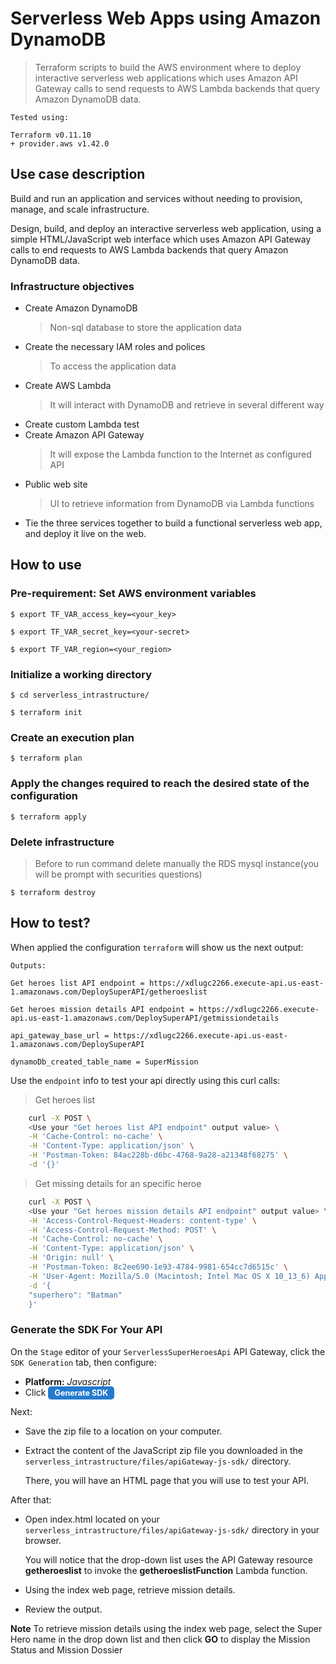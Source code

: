 # Serverless Web Apps using Amazon DynamoDB

> Terraform scripts to build the AWS environment where to deploy interactive serverless web applications which uses Amazon API Gateway calls to send requests to AWS Lambda backends that query Amazon DynamoDB data.

```
Tested using:

Terraform v0.11.10
+ provider.aws v1.42.0
```

## Use case description
Build and run an application and services without needing to provision, manage, and scale infrastructure.

Design, build, and deploy an interactive serverless web application, using a simple HTML/JavaScript web interface which uses Amazon API Gateway calls to end requests to AWS Lambda backends that query Amazon DynamoDB data.

### Infrastructure objectives

- Create Amazon DynamoDB
  > Non-sql database to store the application data
- Create the necessary IAM roles and polices
  > To access the application data
- Create AWS Lambda
  > It will interact with DynamoDB and retrieve in several different way
- Create custom Lambda test
- Create Amazon API Gateway
  > It will expose the Lambda function to the Internet as configured API
- Public web site
  > UI to retrieve information from DynamoDB via Lambda functions
- Tie the three services together to build a functional serverless web app, and deploy it live on the web.

## How to use

### Pre-requirement: Set AWS environment variables

```
$ export TF_VAR_access_key=<your_key>

$ export TF_VAR_secret_key=<your-secret>

$ export TF_VAR_region=<your_region>
```

### Initialize a working directory

`$ cd serverless_intrastructure/`

`$ terraform init`

### Create an execution plan

`$ terraform plan`

### Apply the changes required to reach the desired state of the configuration

`$ terraform apply`

### Delete infrastructure

> Before to run command delete manually the RDS mysql instance(you will be prompt with securities questions)

`$ terraform destroy`

## How to test?

When applied the configuration `terraform` will show us the next output:

```
Outputs:

Get heroes list API endpoint = https://xdlugc2266.execute-api.us-east-1.amazonaws.com/DeploySuperAPI/getheroeslist

Get heroes mission details API endpoint = https://xdlugc2266.execute-api.us-east-1.amazonaws.com/DeploySuperAPI/getmissiondetails

api_gateway_base_url = https://xdlugc2266.execute-api.us-east-1.amazonaws.com/DeploySuperAPI

dynamoDb_created_table_name = SuperMission
```

Use the `endpoint` info to test your api directly using this curl calls:

> Get heroes list

```bash
    curl -X POST \
    <Use your "Get heroes list API endpoint" output value> \
    -H 'Cache-Control: no-cache' \
    -H 'Content-Type: application/json' \
    -H 'Postman-Token: 84ac228b-d6bc-4768-9a28-a21348f68275' \
    -d '{}'
```

> Get missing details for an specific heroe

```bash
    curl -X POST \
    <Use your "Get heroes mission details API endpoint" output value> \
    -H 'Access-Control-Request-Headers: content-type' \
    -H 'Access-Control-Request-Method: POST' \
    -H 'Cache-Control: no-cache' \
    -H 'Content-Type: application/json' \
    -H 'Origin: null' \
    -H 'Postman-Token: 8c2ee690-1e93-4784-9981-654cc7d6515c' \
    -H 'User-Agent: Mozilla/5.0 (Macintosh; Intel Mac OS X 10_13_6) AppleWebKit/537.36 (KHTML, like Gecko) Chrome/72.0.3604.0 Safari/537.36' \
    -d '{
    "superhero": "Batman"
    }'
```

### Generate the SDK For Your API

On the `Stage` editor of your `ServerlessSuperHeroesApi` API Gateway, click the `SDK Generation` tab, then configure:

<ul>
<li>
<strong>Platform:</strong> <em>Javascript</em>
</li>
<li>Click <span style="background-color:#257ACF;font-weight:bold;font-size:90%;color:white;border-radius:5px;padding-top:3px;padding-bottom:3px;padding-left:10px;padding-right:10px;">Generate SDK</span>
</li>
</ul>

Next:
<ul>
<li><p>Save the zip file to a location on your computer.</p></li>
<li><p>Extract the content of the JavaScript zip file you downloaded in the <code>serverless_intrastructure/files/apiGateway-js-sdk/</code> directory.</p>
<p>There, you will have an HTML page that you will use to test your API.</p>
</li>
</ul>

After that:
<ul>
<li><p>Open index.html located on your <code>serverless_intrastructure/files/apiGateway-js-sdk/</code> directory in your browser.</p>
<p>You will notice that the drop-down list uses the API Gateway resource <strong>getheroeslist</strong> to invoke the <strong>getheroeslistFunction</strong> Lambda function.</p>
</li>
<li><p>Using the index web page, retrieve mission details.</p></li>
<li><p>Review the output.</p></li>
</ul>

<p><strong>Note</strong> To retrieve mission details using the index web page, select the Super Hero name in the drop down list and then click <strong>GO</strong> to display the Mission Status and Mission Dossier</p>

